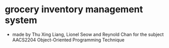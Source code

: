 # grocery inventory management system
- made by Thu Xing Liang, Lionel Seow and Reynold Chan for the subject AACS2204 Object-Oriented Programming Technique

